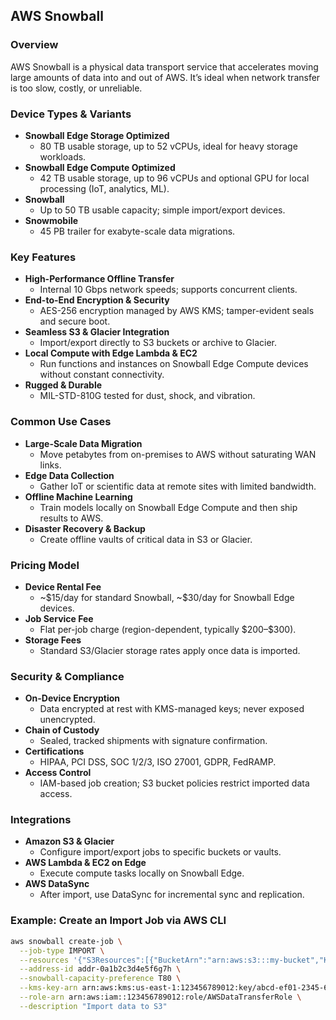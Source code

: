 ## AWS Snowball

### Overview  
AWS Snowball is a physical data transport service that accelerates moving large amounts of data into and out of AWS. It’s ideal when network transfer is too slow, costly, or unreliable.

### Device Types & Variants  
- **Snowball Edge Storage Optimized**  
  - 80 TB usable storage, up to 52 vCPUs, ideal for heavy storage workloads.  
- **Snowball Edge Compute Optimized**  
  - 42 TB usable storage, up to 96 vCPUs and optional GPU for local processing (IoT, analytics, ML).  
- **Snowball**  
  - Up to 50 TB usable capacity; simple import/export devices.  
- **Snowmobile**  
  - 45 PB trailer for exabyte-scale data migrations.

### Key Features  
- **High-Performance Offline Transfer**  
  - Internal 10 Gbps network speeds; supports concurrent clients.  
- **End-to-End Encryption & Security**  
  - AES-256 encryption managed by AWS KMS; tamper-evident seals and secure boot.  
- **Seamless S3 & Glacier Integration**  
  - Import/export directly to S3 buckets or archive to Glacier.  
- **Local Compute with Edge Lambda & EC2**  
  - Run functions and instances on Snowball Edge Compute devices without constant connectivity.  
- **Rugged & Durable**  
  - MIL-STD-810G tested for dust, shock, and vibration.

### Common Use Cases  
- **Large-Scale Data Migration**  
  - Move petabytes from on-premises to AWS without saturating WAN links.  
- **Edge Data Collection**  
  - Gather IoT or scientific data at remote sites with limited bandwidth.  
- **Offline Machine Learning**  
  - Train models locally on Snowball Edge Compute and then ship results to AWS.  
- **Disaster Recovery & Backup**  
  - Create offline vaults of critical data in S3 or Glacier.

### Pricing Model  
- **Device Rental Fee**  
  - ~\$15/day for standard Snowball, ~\$30/day for Snowball Edge devices.  
- **Job Service Fee**  
  - Flat per-job charge (region-dependent, typically \$200–\$300).  
- **Storage Fees**  
  - Standard S3/Glacier storage rates apply once data is imported.

### Security & Compliance  
- **On-Device Encryption**  
  - Data encrypted at rest with KMS-managed keys; never exposed unencrypted.  
- **Chain of Custody**  
  - Sealed, tracked shipments with signature confirmation.  
- **Certifications**  
  - HIPAA, PCI DSS, SOC 1/2/3, ISO 27001, GDPR, FedRAMP.  
- **Access Control**  
  - IAM-based job creation; S3 bucket policies restrict imported data access.

### Integrations  
- **Amazon S3 & Glacier**  
  - Configure import/export jobs to specific buckets or vaults.  
- **AWS Lambda & EC2 on Edge**  
  - Execute compute tasks locally on Snowball Edge.  
- **AWS DataSync**  
  - After import, use DataSync for incremental sync and replication.

### Example: Create an Import Job via AWS CLI  
```bash
aws snowball create-job \
  --job-type IMPORT \
  --resources '{"S3Resources":[{"BucketArn":"arn:aws:s3:::my-bucket","KeyRange":{"BeginMarker":"","EndMarker":""}}]}' \
  --address-id addr-0a1b2c3d4e5f6g7h \
  --snowball-capacity-preference T80 \
  --kms-key-arn arn:aws:kms:us-east-1:123456789012:key/abcd-ef01-2345-6789 \
  --role-arn arn:aws:iam::123456789012:role/AWSDataTransferRole \
  --description "Import data to S3"
